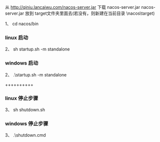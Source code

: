 从 http://qiniu.lancaiwu.com/nacos-server.jar  下载  nacos-server.jar
nacos-server.jar 放到 target文件夹里面去(若没有，则新建在当前目录 \nacos\target)

1、 cd  nacos/bin

###  linux 启动

2、 sh startup.sh -m standalone

###  windows 启动

2、 .\startup.sh -m standalone


++++++++++

###  linux 停止步骤

3、 sh shutdown.sh

###  windows 停止步骤

3、 .\shutdown.cmd


